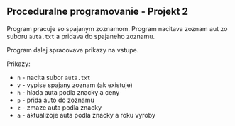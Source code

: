 ## Proceduralne programovanie - Projekt 2

Program pracuje so spajanym zoznamom.
Program nacitava zoznam aut zo suboru `auta.txt` a pridava do spajaneho zoznamu.

Program dalej spracovava prikazy na vstupe.

Prikazy:

- `n` - nacita subor `auta.txt`
- `v` - vypise spajany zoznam (ak existuje)
- `h` - hlada auta podla znacky a ceny
- `p` - prida auto do zoznamu
- `z` - zmaze auta podla znacky
- `a` - aktualizoje auta podla znacky a roku vyroby